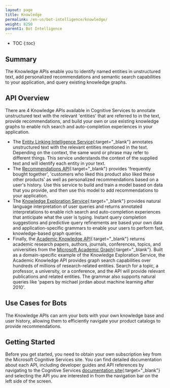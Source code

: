```yaml
---
layout: page
title: Knowledge
permalink: /en-us/bot-intelligence/knowledge/
weight: 8250
parent1: Bot Intelligence
---
```



* TOC
{:toc}

## Summary
The Knowledge APIs enable you to identify named entities in unstructured text, add personalized recommendations and semantic search capabilities to your application, and query existing knowledge graphs. 

## API Overview
There are 4 Knowledge APIs available in Cognitive Services to annotate unstructured text with the relevant 'entities' that are referred to in the text, provide recommendations, and build your own or use existing knowledge graphs to enable rich search and auto-completion experiences in your application.

- The [Entity Linking Intelligence Service](https://www.microsoft.com/cognitive-services/en-us/entity-linking-intelligence-service){:target="_blank"} annotates unstructured text with the relevant entities mentioned in the text. Depending on the context, the same word or phrase may refer to different things. This service understands the context of the supplied text and will identify each entity in your text.    
- The [Recommendations API](https://www.microsoft.com/cognitive-services/en-us/bing-image-search-api){:target="_blank"} provides 'frequently bought together', 'customers who liked this product also liked these other products' as well as personalized recommendations based on a user's history. Use this service to build and train a model based on data that you provide, and then use this model to add recommendations to your application. 
- The [Knowledge Exploration Service](https://www.microsoft.com/cognitive-services/en-us/knowledge-exploration-service){:target="_blank"} provides natural language interpretation of user queries and returns annotated interpretations to enable rich search and auto-completion experiences that anticipate what the user is typing. Instant query completion suggestions and predictive query refinements are based your own data and application-specific grammars to enable your users to perform fast, knowledge-based graph queries.    
- Finally, the [Academic Knowledge API](https://www.microsoft.com/cognitive-services/en-us/academic-knowledge-api){:target="_blank"} returns academic research papers, authors, journals, conferences, topics, and universities from the [Microsoft Academic Graph](https://www.microsoft.com/en-us/research/project/microsoft-academic-graph/){:target="_blank"}. Built as a domain-specific example of the Knowledge Exploration Service, the Academic Knowledge API provides graph search capabilities over hundreds of millions of research-related entities. Search for a topic, a professor, a university, or a conference, and the API will provide relevant publications and related entities. The grammar also supports natural queries like 'papers by michael jordan about machine learning after 2010'.

## Use Cases for Bots
The Knowledge APIs can arm your bots with your own knowledge base and user history, allowing them to efficiently navigate your product catalogs to provide recommendations. 

## Getting Started
Before you get started, you need to obtain your own subscription key from the Microsoft Cognitive Services site. You can find detailed documentation about each API, including developer guides and API references by navigating to the Cognitive Services [documentation site](https://www.microsoft.com/cognitive-services/en-us/documentation){:target="_blank"} and selecting the API you are interested in from the navigation bar on the left side of the screen. 